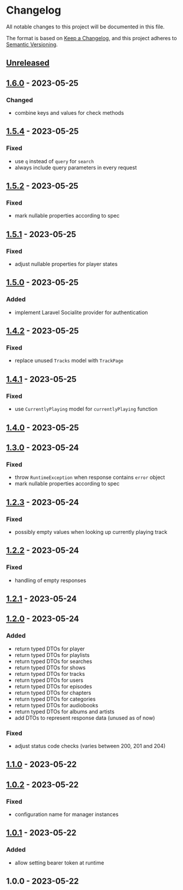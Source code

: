 # Changelog

All notable changes to this project will be documented in this file.

The format is based on [Keep a Changelog](https://keepachangelog.com/en/1.0.0/),
and this project adheres to [Semantic Versioning](https://semver.org/spec/v2.0.0.html).

## [Unreleased]


## [1.6.0] - 2023-05-25
### Changed
- combine keys and values for check methods


## [1.5.4] - 2023-05-25
### Fixed
- use `q` instead of `query` for `search`
- always include query parameters in every request


## [1.5.2] - 2023-05-25
### Fixed
- mark nullable properties according to spec


## [1.5.1] - 2023-05-25
### Fixed
- adjust nullable properties for player states


## [1.5.0] - 2023-05-25
### Added
- implement Laravel Socialite provider for authentication


## [1.4.2] - 2023-05-25
### Fixed
- replace unused `Tracks` model with `TrackPage`


## [1.4.1] - 2023-05-25
### Fixed
- use `CurrentlyPlaying` model for `currentlyPlaying` function


## [1.4.0] - 2023-05-25

## [1.3.0] - 2023-05-24
### Fixed
- throw `RuntimeException` when response contains `error` object
- mark nullable properties according to spec


## [1.2.3] - 2023-05-24
### Fixed
- possibly empty values when looking up currently playing track


## [1.2.2] - 2023-05-24
### Fixed
- handling of empty responses


## [1.2.1] - 2023-05-24

## [1.2.0] - 2023-05-24
### Added
- return typed DTOs for player
- return typed DTOs for playlists
- return typed DTOs for searches
- return typed DTOs for shows
- return typed DTOs for tracks
- return typed DTOs for users
- return typed DTOs for episodes
- return typed DTOs for chapters
- return typed DTOs for categories
- return typed DTOs for audiobooks
- return typed DTOs for albums and artists
- add DTOs to represent response data (unused as of now)

### Fixed
- adjust status code checks (varies between 200, 201 and 204)


## [1.1.0] - 2023-05-22

## [1.0.2] - 2023-05-22
### Fixed
- configuration name for manager instances


## [1.0.1] - 2023-05-22
### Added
- allow setting bearer token at runtime


## 1.0.0 - 2023-05-22

[Unreleased]: https://github.com/basecodeoy/package_slug/compare/1.6.0...HEAD
[1.6.0]: https://github.com/basecodeoy/package_slug/compare/1.5.4...1.6.0
[1.5.4]: https://github.com/basecodeoy/package_slug/compare/1.5.2...1.5.4
[1.5.2]: https://github.com/basecodeoy/package_slug/compare/1.5.1...1.5.2
[1.5.1]: https://github.com/basecodeoy/package_slug/compare/1.5.0...1.5.1
[1.5.0]: https://github.com/basecodeoy/package_slug/compare/1.4.2...1.5.0
[1.4.2]: https://github.com/basecodeoy/package_slug/compare/1.4.1...1.4.2
[1.4.1]: https://github.com/basecodeoy/package_slug/compare/1.4.0...1.4.1
[1.4.0]: https://github.com/basecodeoy/package_slug/compare/1.3.0...1.4.0
[1.3.0]: https://github.com/basecodeoy/package_slug/compare/1.2.3...1.3.0
[1.2.3]: https://github.com/basecodeoy/package_slug/compare/1.2.2...1.2.3
[1.2.2]: https://github.com/basecodeoy/package_slug/compare/1.2.1...1.2.2
[1.2.1]: https://github.com/basecodeoy/package_slug/compare/1.2.0...1.2.1
[1.2.0]: https://github.com/basecodeoy/package_slug/compare/1.1.0...1.2.0
[1.1.0]: https://github.com/basecodeoy/package_slug/compare/1.0.2...1.1.0
[1.0.2]: https://github.com/basecodeoy/package_slug/compare/1.0.1...1.0.2
[1.0.1]: https://github.com/basecodeoy/package_slug/compare/1.0.0...1.0.1
